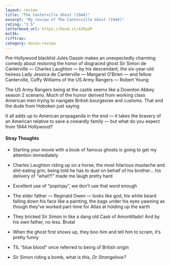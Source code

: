 ```yaml
---
layout: review
title: "The Canterville Ghost (1944)"
excerpt: "My review of The Canterville Ghost (1944)"
rating: "3.5"
letterboxd_url: https://boxd.it/42KydP
mst3k:
rifftrax:
category: movie-review
---
```


Pre-Hollywood blacklist Jules Dassin makes an unexpectedly charming comedy about restoring the honor of disgraced ghost Sir Simon de Canterville — Charles Laughton — by his descendant, the six-year-old heiress Lady Jessica de Canterville — Margaret O’Brien — and fellow Canterville, Cuffy Williams of the US Army Rangers — Robert Young

The US Army Rangers being at the castle seems like a Downton Abbey season 2 scenario. Much of the humor derived from working class American men trying to navigate British bourgeoise and customs. That and the dude from Hoboken just saying

It all adds up to American propaganda in the end — it takes the bravery of an American relative to save a cowardly family — but what do you expect from 1944 Hollywood?

#### Stray Thoughts

- Starting your movie with a book of famous ghosts is going to get my attention immediately

- Charles Laughton riding up on a horse, the most hilarious mustache and shit-eating grin, being told he has to duel on behalf of his brother… his delivery of “what?!” made me laugh pretty hard

- Excellent use of “popinjay”, we don’t use that word enough

- The elder father — Reginald Owen — looks like god, his white beard falling down his face like a painting, the bags under his eyes yawning as though they’ve worked part-time for Atlas at holding up the earth

- They bricked Sir Simon in like a dang old Cask of Amontillado! And by his own father, no less. Brutal

- When the ghost first shows up, they boo him and tell him to scram, it’s pretty funny

- TIL “blue blood” once referred to being of British origin

- Sir Simon riding a bomb, what is this, <i>Dr Strangelove?

</i>
